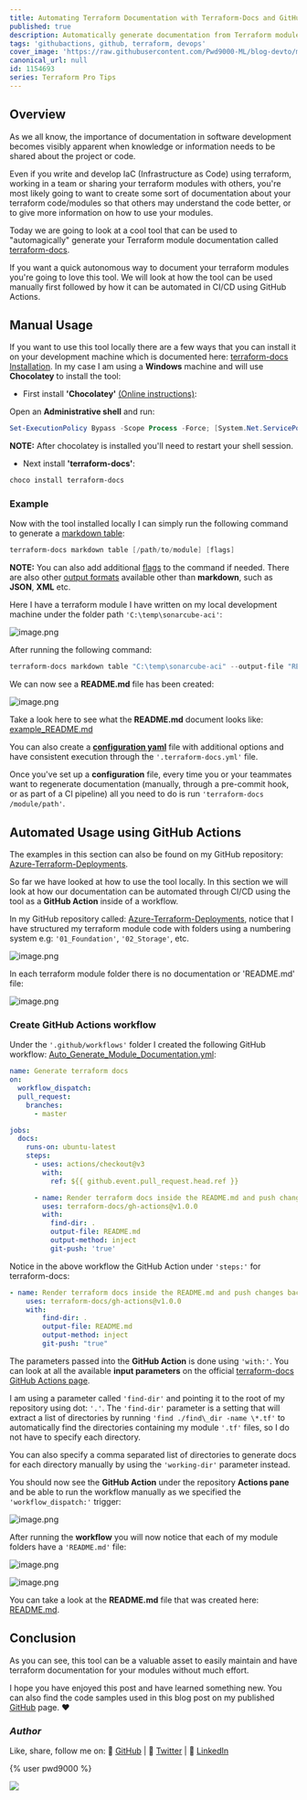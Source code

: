 ```yaml
---
title: Automating Terraform Documentation with Terraform-Docs and GitHub Actions
published: true
description: Automatically generate documentation from Terraform modules - GitHub Action
tags: 'githubactions, github, terraform, devops'
cover_image: 'https://raw.githubusercontent.com/Pwd9000-ML/blog-devto/main/posts/2022/GitHub-Terraform-Docs/assets/main-tf-tips.png'
canonical_url: null
id: 1154693
series: Terraform Pro Tips
---
```


## Overview

As we all know, the importance of documentation in software development becomes visibly apparent when knowledge or information needs to be shared about the project or code.

Even if you write and develop IaC (Infrastructure as Code) using terraform, working in a team or sharing your terraform modules with others, you're most likely going to want to create some sort of documentation about your terraform code/modules so that others may understand the code better, or to give more information on how to use your modules.

Today we are going to look at a cool tool that can be used to "automagically" generate your Terraform module documentation called [terraform-docs](https://terraform-docs.io/).

If you want a quick autonomous way to document your terraform modules you're going to love this tool. We will look at how the tool can be used manually first followed by how it can be automated in CI/CD using GitHub Actions.

## Manual Usage

If you want to use this tool locally there are a few ways that you can install it on your development machine which is documented here: [terraform-docs Installation](https://terraform-docs.io/user-guide/installation/). In my case I am using a **Windows** machine and will use **Chocolatey** to install the tool:

- First install **'Chocolatey'** [(Online instructions)](https://chocolatey.org/install):

Open an **Administrative shell** and run:

```powershell
Set-ExecutionPolicy Bypass -Scope Process -Force; [System.Net.ServicePointManager]::SecurityProtocol = [System.Net.ServicePointManager]::SecurityProtocol -bor 3072; iex ((New-Object System.Net.WebClient).DownloadString('https://community.chocolatey.org/install.ps1'))
```

**NOTE:** After chocolatey is installed you'll need to restart your shell session.

- Next install **'terraform-docs'**:

```powershell
choco install terraform-docs
```

### Example

Now with the tool installed locally I can simply run the following command to generate a [markdown table](https://terraform-docs.io/reference/markdown-table/):

```powershell
terraform-docs markdown table [/path/to/module] [flags]
```

**NOTE:** You can also add additional [flags](https://terraform-docs.io/reference/markdown-table/) to the command if needed. There are also other [output formats](https://terraform-docs.io/reference/terraform-docs/) available other than **markdown**, such as **JSON**, **XML** etc.

Here I have a terraform module I have written on my local development machine under the folder path `'C:\temp\sonarcube-aci'`:

![image.png](https://raw.githubusercontent.com/Pwd9000-ML/blog-devto/main/posts/2022/GitHub-Terraform-Docs/assets/local.png)

After running the following command:

```powershell
terraform-docs markdown table "C:\temp\sonarcube-aci" --output-file "README.md"
```

We can now see a **README.md** file has been created:

![image.png](https://raw.githubusercontent.com/Pwd9000-ML/blog-devto/main/posts/2022/GitHub-Terraform-Docs/assets/local02.png)

Take a look here to see what the **README.md** document looks like: [example_README.md](https://github.com/Pwd9000-ML/blog-devto/blob/main/posts/2022/GitHub-Terraform-Docs/code/example_README.md)

You can also create a **[configuration yaml](https://terraform-docs.io/user-guide/configuration/)** file with additional options and have consistent execution through the `'.terraform-docs.yml'` file.

Once you've set up a **configuration** file, every time you or your teammates want to regenerate documentation (manually, through a pre-commit hook, or as part of a CI pipeline) all you need to do is run `'terraform-docs /module/path'`.

## Automated Usage using GitHub Actions

The examples in this section can also be found on my GitHub repository: [Azure-Terraform-Deployments](https://github.com/Pwd9000-ML/Azure-Terraform-Deployments).

So far we have looked at how to use the tool locally. In this section we will look at how our documentation can be automated through CI/CD using the tool as a **GitHub Action** inside of a workflow.

In my GitHub repository called: [Azure-Terraform-Deployments](https://github.com/Pwd9000-ML/Azure-Terraform-Deployments), notice that I have structured my terraform module code with folders using a numbering system e.g: `'01_Foundation'`, `'02_Storage'`, etc.

![image.png](https://raw.githubusercontent.com/Pwd9000-ML/blog-devto/main/posts/2022/GitHub-Terraform-Docs/assets/repo01.png)

In each terraform module folder there is no documentation or 'README.md' file:

![image.png](https://raw.githubusercontent.com/Pwd9000-ML/blog-devto/main/posts/2022/GitHub-Terraform-Docs/assets/repo02.png)

### Create GitHub Actions workflow

Under the `'.github/workflows'` folder I created the following GitHub workflow: [Auto_Generate_Module_Documentation.yml](https://github.com/Pwd9000-ML/Azure-Terraform-Deployments/blob/master/.github/workflows/Auto_Generate_Module_Documentation.yml):

```yaml
name: Generate terraform docs
on:
  workflow_dispatch:
  pull_request:
    branches:
      - master

jobs:
  docs:
    runs-on: ubuntu-latest
    steps:
      - uses: actions/checkout@v3
        with:
          ref: ${{ github.event.pull_request.head.ref }}

      - name: Render terraform docs inside the README.md and push changes back to PR branch
        uses: terraform-docs/gh-actions@v1.0.0
        with:
          find-dir: .
          output-file: README.md
          output-method: inject
          git-push: 'true'
```

Notice in the above workflow the GitHub Action under `'steps:'` for terraform-docs:

```yml
- name: Render terraform docs inside the README.md and push changes back to PR branch
    uses: terraform-docs/gh-actions@v1.0.0
    with:
        find-dir: .
        output-file: README.md
        output-method: inject
        git-push: "true"
```

The parameters passed into the **GitHub Action** is done using `'with:'`. You can look at all the available **input parameters** on the official [terraform-docs GitHub Actions page](https://github.com/terraform-docs/gh-actions#configuration).

I am using a parameter called `'find-dir'` and pointing it to the root of my repository using dot: `'.'`. The `'find-dir'` parameter is a setting that will extract a list of directories by running `'find ./find\_dir -name \*.tf'` to automatically find the directories containing my module `'.tf'` files, so I do not have to specify each directory.

You can also specify a comma separated list of directories to generate docs for each directory manually by using the `'working-dir'` parameter instead.

You should now see the **GitHub Action** under the repository **Actions pane** and be able to run the workflow manually as we specified the `'workflow_dispatch:'` trigger:

![image.png](https://raw.githubusercontent.com/Pwd9000-ML/blog-devto/main/posts/2022/GitHub-Terraform-Docs/assets/run.png)

After running the **workflow** you will now notice that each of my module folders have a `'README.md'` file:

![image.png](https://raw.githubusercontent.com/Pwd9000-ML/blog-devto/main/posts/2022/GitHub-Terraform-Docs/assets/workflow01.png)

![image.png](https://raw.githubusercontent.com/Pwd9000-ML/blog-devto/main/posts/2022/GitHub-Terraform-Docs/assets/repo03.png)

You can take a look at the **README.md** file that was created here: [README.md](https://github.com/Pwd9000-ML/Azure-Terraform-Deployments/blob/master/01_Foundation/README.md).

## Conclusion

As you can see, this tool can be a valuable asset to easily maintain and have terraform documentation for your modules without much effort.

I hope you have enjoyed this post and have learned something new. You can also find the code samples used in this blog post on my published [GitHub](https://github.com/Pwd9000-ML/blog-devto/tree/main/posts/2022/GitHub-Terraform-Docs/code) page. :heart:

### _Author_

Like, share, follow me on: :octopus: [GitHub](https://github.com/Pwd9000-ML) | :penguin: [Twitter](https://twitter.com/pwd9000) | :space_invader: [LinkedIn](https://www.linkedin.com/in/marcel-l-61b0a96b/)

{% user pwd9000 %}

<a href="https://www.buymeacoffee.com/pwd9000"><img src="https://img.buymeacoffee.com/button-api/?text=Buy me a coffee&emoji=&slug=pwd9000&button_colour=FFDD00&font_colour=000000&font_family=Cookie&outline_colour=000000&coffee_colour=ffffff"></a>
